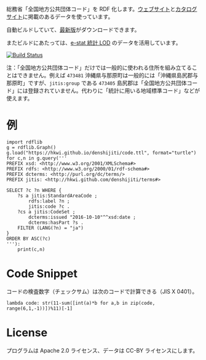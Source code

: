 総務省「全国地方公共団体コード」を RDF 化します。[ウェブサイト](http://www.soumu.go.jp/denshijiti/code.html)と[カタログサイト](http://www.data.go.jp/data/dataset/soumu_20140909_0395)に掲載のあるデータを使っています。

自動ビルドしていて、[最新版](https://hkwi.github.io/denshijiti/code.ttl)がダウンロードできます。

またビルドにあたっては、[e-stat 統計 LOD](http://data.e-stat.go.jp/lodw/data/) のデータを活用しています。

[![Build Status](https://travis-ci.org/hkwi/denshijiti.svg?branch=master)](https://travis-ci.org/hkwi/denshijiti)


注：「全国地方公共団体コード」だけでは一般的に使われる住所を組み立てることはできません。例えば `473481` 沖縄県与那原町は一般的には「沖縄県島尻郡与那原町」ですが、`jitis:group` である `473405` 島尻郡は「全国地方公共団体コード」には登録されていません。代わりに「統計に用いる地域標準コード」などが使えます。

# 例

```
import rdflib
g = rdflib.Graph()
g.load("https://hkwi.github.io/denshijiti/code.ttl", format="turtle")
for c,n in g.query('''
PREFIX xsd: <http://www.w3.org/2001/XMLSchema#>
PREFIX rdfs: <http://www.w3.org/2000/01/rdf-schema#>
PREFIX dcterms: <http://purl.org/dc/terms/>
PREFIX jitis: <http://hkwi.github.com/denshijiti/terms#>

SELECT ?c ?n WHERE {
	?s a jitis:StandardAreaCode ;
		rdfs:label ?n ;
		jitis:code ?c .
	?cs a jitis:CodeSet ;
		dcterms:issued "2016-10-10"^^xsd:date ;
		dcterms:hasPart ?s .
	FILTER (LANG(?n) = "ja")
}
ORDER BY ASC(?c)
'''):
	print(c,n)
```

# Code Snippet

コードの検査数字（チェックサム）は次のコードで計算できる（JIS X 0401）。

```
lambda code: str(11-sum([int(a)*b for a,b in zip(code, range(6,1,-1))])%11)[-1]
```

# License
プログラムは Apache 2.0 ライセンス、データは CC-BY ライセンスにします。
